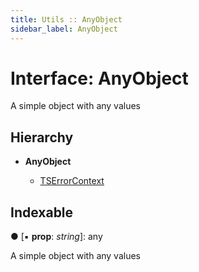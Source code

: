 ```yaml
---
title: Utils :: AnyObject
sidebar_label: AnyObject
---
```


# Interface: AnyObject

A simple object with any values

## Hierarchy

* **AnyObject**

  * [TSErrorContext](tserrorcontext.md)

## Indexable

● \[▪ **prop**: *string*\]: any

A simple object with any values
